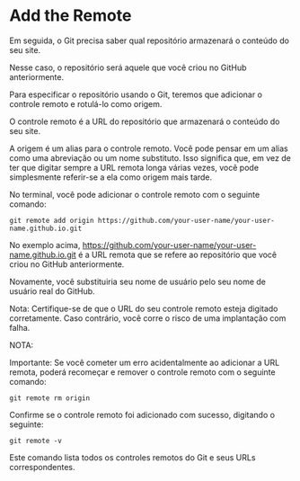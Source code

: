# Add the Remote
Em seguida, o Git precisa saber qual repositório armazenará o conteúdo do seu site.

Nesse caso, o repositório será aquele que você criou no GitHub anteriormente.

Para especificar o repositório usando o Git, teremos que adicionar o controle remoto e rotulá-lo como origem.

O controle remoto é a URL do repositório que armazenará o conteúdo do seu site.

A origem é um alias para o controle remoto. Você pode pensar em um alias como uma abreviação ou um nome substituto. Isso significa que, em vez de ter que digitar sempre a URL remota longa várias vezes, você pode simplesmente referir-se a ela como origem mais tarde.

No terminal, você pode adicionar o controle remoto com o seguinte comando:

    git remote add origin https://github.com/your-user-name/your-user-name.github.io.git

No exemplo acima, https://github.com/your-user-name/your-user-name.github.io.git é a URL remota que se refere ao repositório que você criou no GitHub anteriormente. 

Novamente, você substituiria seu nome de usuário pelo seu nome de usuário real do GitHub.

Nota: Certifique-se de que o URL do seu controle remoto esteja digitado corretamente. Caso contrário, você corre o risco de uma implantação com falha.


NOTA:

Importante: Se você cometer um erro acidentalmente ao adicionar a URL remota, poderá recomeçar e remover o controle remoto com o seguinte comando:

    git remote rm origin

Confirme se o controle remoto foi adicionado com sucesso, digitando o seguinte:

    git remote -v

Este comando lista todos os controles remotos do Git e seus URLs correspondentes.